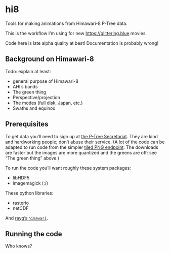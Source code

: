 # hi8

Tools for making animations from Himawari-8 P-Tree data.

This is the workflow I’m using for new https://glittering.blue movies.

Code here is late alpha quality at best! Documentation is probably wrong!

## Background on Himawari-8

Todo: explain at least:
- general purpose of Himawari-8
- AHI’s bands
- The green thing
- Perspective/projection
- The modes (full disk, Japan, etc.)
- Swaths and equinox

## Prerequisites

To get data you’ll need to sign up at [the P-Tree Secretariat](http://www.eorc.jaxa.jp/ptree/registration_top.html). They are kind and hardworking people; don’t abuse their service. (A lot of the code can be adapted to run code from the simpler [tiled PNG endpoint](http://himawari8.nict.go.jp). The downloads are faster but the images are more quantized and the greens are off: see “The green thing” above.)

To run the code you’ll want roughly these system packages:

- libHDF5
- imagemagick (:/)

These python libraries:

- rasterio
- netCDF

And [rayg’s `himawari`](https://gitlab.ssec.wisc.edu/rayg/himawari).

## Running the code

Who knows?
